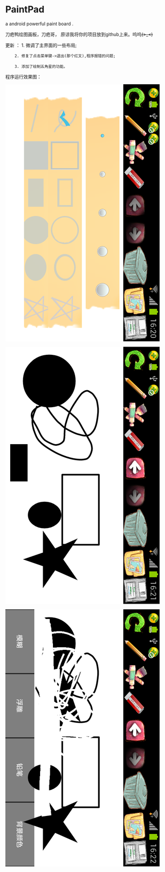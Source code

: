 PaintPad
========

a android powerful paint board . 


刀疤鸭绘图画板，刀疤哥， 原谅我将你的项目放到github上来。呜呜~~~~(>_<)~~~~ 

更新 ： 1. 微调了主界面的一些布局;
       
		2. 修复了点击菜单键->退出(那个红叉),程序报错的问题;
		
		3. 添加了绘制五角星的功能。


程序运行效果图：



![效果图](http://github.com/likebamboo/PaintPad/raw/master/images/paint_1.png)


![效果图](http://github.com/likebamboo/PaintPad/raw/master/images/paint_2.png)


![效果图](http://github.com/likebamboo/PaintPad/raw/master/images/paint_3.png)

